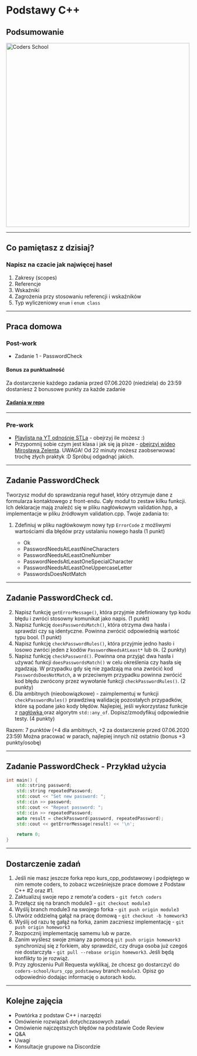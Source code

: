 <!-- .slide: data-background="#111111" -->

# Podstawy C++

## Podsumowanie

<a href="https://coders.school">
    <img width="500px" data-src="../img/coders_school_logo.png" alt="Coders School" class="plain">
</a>

___

## Co pamiętasz z dzisiaj?

### Napisz na czacie jak najwięcej haseł
<!-- .element: class="fragment fade-in" -->

1. <!-- .element: class="fragment fade-in" --> Zakresy (scopes)
2. <!-- .element: class="fragment fade-in" --> Referencje
3. <!-- .element: class="fragment fade-in" --> Wskaźniki
4. <!-- .element: class="fragment fade-in" --> Zagrożenia przy stosowaniu referencji i wskaźników
5. <!-- .element: class="fragment fade-in" --> Typ wyliczeniowy <code>enum</code> i <code>enum class</code>

___
<!-- .slide: style="font-size: 0.8em" -->

## Praca domowa

### Post-work

* Zadanie 1 - PasswordCheck

#### Bonus za punktualność

Za dostarczenie każdego zadania przed 07.06.2020 (niedziela) do 23:59 dostaniesz 2 bonusowe punkty za każde zadanie

#### [Zadania w repo](https://github.com/coders-school/kurs_cpp_podstawowy/tree/module3/module3/homework)

___

### Pre-work

* [Playlista na YT odnośnie STLa](https://www.youtube.com/playlist?list=PL5jc9xFGsL8G3y3ywuFSvOuNm3GjBwdkb) - obejrzyj ile możesz :)
* Przypomnij sobie czym jest klasa i jak się ją pisze - [obejrzyj wideo Mirosława Zelenta](https://www.youtube.com/watch?v=aDXjubGK0jU). UWAGA! Od 22 minuty możesz zaobserwować trochę złych praktyk :D Spróbuj odgadnąć jakich.

___

## Zadanie PasswordCheck

Tworzysz moduł do sprawdzania reguł haseł, który otrzymuje dane z formularza kontaktowego z front-endu. Cały moduł to zestaw kilku funkcji. Ich deklaracje mają znaleźć się w pliku nagłówkowym validation.hpp, a implementacje w pliku źródłowym validation.cpp. Twoje zadania to:

1. Zdefiniuj w pliku nagłówkowym nowy typ `ErrorCode` z możliwymi wartościami dla błędów przy ustalaniu nowego hasła (1 punkt)

   * Ok
   * PasswordNeedsAtLeastNineCharacters
   * PasswordNeedsAtLeastOneNumber
   * PasswordNeedsAtLeastOneSpecialCharacter
   * PasswordNeedsAtLeastOneUppercaseLetter
   * PasswordsDoesNotMatch

___
<!-- .slide: style="font-size: 0.7em" -->

## Zadanie PasswordCheck cd.

2. Napisz funkcję `getErrorMessage()`, która przyjmie zdefiniowany typ kodu błędu i zwróci stosowny komunikat jako napis. (1 punkt)
3. Napisz funkcję `doesPasswordsMatch()`, która otrzyma dwa hasła i sprawdzi czy są identyczne. Powinna zwrócić odpowiednią wartość typu bool. (1 punkt)
4. Napisz funkcję `checkPasswordRules()`, która przyjmie jedno hasło i losowo zwróci jeden z kodów `PasswordNeedsAtLeast*` lub `Ok`. (2 punkty)
5. Napisz funkcję `checkPassword()`. Powinna ona przyjąć dwa hasła i używać funkcji `doesPasswordsMatch()` w celu określenia czy hasła się zgadzają. W przypadku gdy się nie zgadzają ma ona zwrócić kod `PasswordsDoesNotMatch`, a w przeciwnym przypadku powinna zwrócić kod błędu zwrócony przez wywołanie funkcji `checkPasswordRules()`. (2 punkty)
6. Dla ambitnych (nieobowiązkowe) - zaimplementuj w funkcji `checkPasswordRules()` prawdziwą walidację pozostałych przypadków, które są podane jako kody błędów. Najlepiej, jeśli wykorzystasz funkcje z [nagłówka <cctype>](https://en.cppreference.com/w/cpp/header/cctype) oraz algorytm `std::any_of`. Dopisz/zmodyfikuj odpowiednie testy. (4 punkty)

Razem: 7 punktów (+4 dla ambitnych, +2 za dostarczenie przed 07.06.2020 23:59)
Można pracować w parach, najlepiej innych niż ostatnio (bonus +3 punkty/osobę)

___

## Zadanie PasswordCheck - Przykład użycia

```cpp
int main() {
    std::string password;
    std::string repeatedPassword;
    std::cout << "Set new password: ";
    std::cin >> password;
    std::cout << "Repeat password: ";
    std::cin >> repeatedPassword;
    auto result = checkPassword(password, repeatedPassword);
    std::cout << getErrorMessage(result) << '\n';

    return 0;
}
```

___
<!-- .slide: style="font-size: 0.75em" -->

## Dostarczenie zadań

1. Jeśli nie masz jeszcze forka repo kurs_cpp_podstawowy i podpiętego w nim remote coders, to zobacz wcześniejsze prace domowe z Podstaw C++ #2 oraz #1.
2. Zaktualizuj swoje repo z remote'a coders - `git fetch coders`
3. Przełącz się na branch module3 - `git checkout module3`
4. Wyślij branch module3 na swojego forka - `git push origin module3`
5. Utwórz oddzielną gałąź na pracę domową - `git checkout -b homework3`
6. Wyślij od razu tę gałąź na forka, zanim zaczniesz implementację - `git push origin homework3`
7. Rozpocznij implementację samemu lub w parze.
8. Zanim wyślesz swoje zmiany za pomocą `git push origin homework3` synchronizuj się z forkiem, aby sprawdzić, czy druga osoba już czegoś nie dostarczyła - `git pull --rebase origin homework3`. Jeśli będą konflikty to je rozwiąż.
9. Przy zgłoszeniu Pull Requesta wyklikaj, że chcesz go dostarczyć do `coders-school/kurs_cpp_podstawowy` branch `module3`. Opisz go odpowiednio dodając informację o autorach kodu.

___

## Kolejne zajęcia

* Powtórka z podstaw C++ i narzędzi
* Omówienie rozwiązań dotychczasowych zadań
* Omówienie najczęstszych błędów na podstawie Code Review
* Q&A
* Uwagi
* Konsultacje grupowe na Discordzie
